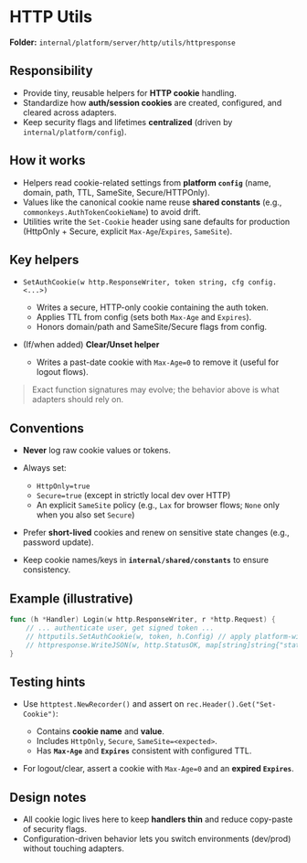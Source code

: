 # HTTP Utils

**Folder:** `internal/platform/server/http/utils/httpresponse`

## Responsibility

* Provide tiny, reusable helpers for **HTTP cookie** handling.
* Standardize how **auth/session cookies** are created, configured, and cleared across adapters.
* Keep security flags and lifetimes **centralized** (driven by `internal/platform/config`).

## How it works

* Helpers read cookie-related settings from **platform `config`** (name, domain, path, TTL, SameSite, Secure/HTTPOnly).
* Values like the canonical cookie name reuse **shared constants** (e.g., `commonkeys.AuthTokenCookieName`) to avoid drift.
* Utilities write the `Set-Cookie` header using sane defaults for production (HttpOnly + Secure, explicit `Max-Age`/`Expires`, `SameSite`).

## Key helpers

* `SetAuthCookie(w http.ResponseWriter, token string, cfg config.<...>)`

    * Writes a secure, HTTP-only cookie containing the auth token.
    * Applies TTL from config (sets both `Max-Age` and `Expires`).
    * Honors domain/path and SameSite/Secure flags from config.
* (If/when added) **Clear/Unset helper**

    * Writes a past-date cookie with `Max-Age=0` to remove it (useful for logout flows).

> Exact function signatures may evolve; the behavior above is what adapters should rely on.

## Conventions

* **Never** log raw cookie values or tokens.
* Always set:

    * `HttpOnly=true`
    * `Secure=true` (except in strictly local dev over HTTP)
    * An explicit `SameSite` policy (e.g., `Lax` for browser flows; `None` only when you also set `Secure`)
* Prefer **short-lived** cookies and renew on sensitive state changes (e.g., password update).
* Keep cookie names/keys in **`internal/shared/constants`** to ensure consistency.

## Example (illustrative)

```go
func (h *Handler) Login(w http.ResponseWriter, r *http.Request) {
    // ... authenticate user, get signed token ...
    // httputils.SetAuthCookie(w, token, h.Config) // apply platform-wide flags
    // httpresponse.WriteJSON(w, http.StatusOK, map[string]string{"status": "ok"})
}
```

## Testing hints

* Use `httptest.NewRecorder()` and assert on `rec.Header().Get("Set-Cookie")`:

    * Contains **cookie name** and **value**.
    * Includes `HttpOnly`, `Secure`, `SameSite=<expected>`.
    * Has **`Max-Age`** and **`Expires`** consistent with configured TTL.
* For logout/clear, assert a cookie with `Max-Age=0` and an **expired `Expires`**.

## Design notes

* All cookie logic lives here to keep **handlers thin** and reduce copy-paste of security flags.
* Configuration-driven behavior lets you switch environments (dev/prod) without touching adapters.
